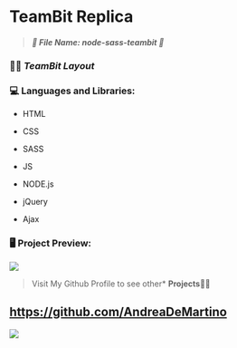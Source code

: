 # 	TeamBit Replica ## 

> 
>
> ##### *:open_file_folder: File Name*:  node-sass-teambit :open_file_folder:
>
> 

### :man_teacher: *TeamBit Layout* 

### :computer: Languages and Libraries:

* HTML

* CSS

* SASS

* JS

* NODE.js

* jQuery

* Ajax


### :desktop_computer: Project Preview:

![](img/screen.png)



> Visit My Github Profile to see other* __Projects__:man_technologist:

## 	https://github.com/AndreaDeMartino

![](https://avatars3.githubusercontent.com/u/61230702?s=460&u=3ad9e3799490317ce56c4d6aaac69581219eb83b&v=4)



